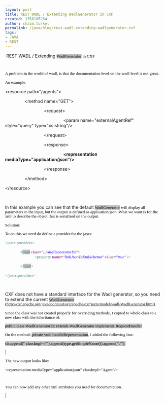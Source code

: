 ```yaml
---
layout: post
title: REST WADL / Extending WadlGenerator in CXF
created: 1358185264
author: chaim.turkel
permalink: /java/blog/rest-wadl-extending-wadlgenerator-cxf
tags:
- JAVA
- REST
---
```

<p>&nbsp;REST WADL / Extending <span style="font-size:10.0pt;
line-height:107%;font-family:Consolas;color:black;background:silver;mso-highlight:
silver">WadlGenerator</span><span style="font-size:10.0pt;line-height:107%;
font-family:Consolas;color:black"> in CXF</span></p>
<p class="MsoNormal"><span style="font-size:10.0pt;line-height:107%;font-family:
Consolas;color:black">&nbsp;</span></p>
<p class="MsoNormal"><span style="font-size:10.0pt;line-height:107%;font-family:
Consolas;color:black">A problem in the world of wadl, is that the documentation level on the wadl level is not great.<o:p></o:p></span></p>
<p class="MsoNormal"><span style="font-size:10.0pt;line-height:107%;font-family:
Consolas;color:black">An example:<o:p></o:p></span></p>
<p class="MsoNormal">&lt;resource path=&quot;/agents&quot;&gt;<o:p></o:p></p>
<p class="MsoNormal">&nbsp;&nbsp;&nbsp;&nbsp;&nbsp;&nbsp;&nbsp;&nbsp;&nbsp;&nbsp;&nbsp;&nbsp;&nbsp;&nbsp;&nbsp; &lt;method name=&quot;GET&quot;&gt;<o:p></o:p></p>
<p class="MsoNormal">&nbsp;&nbsp;&nbsp;&nbsp;&nbsp;&nbsp;&nbsp;&nbsp;&nbsp;&nbsp;&nbsp;&nbsp;&nbsp;&nbsp;&nbsp;&nbsp;&nbsp;&nbsp;&nbsp;&nbsp;&nbsp;&nbsp;&nbsp;&nbsp;&nbsp;&nbsp;&nbsp;&nbsp;&nbsp;&nbsp;&nbsp; &lt;request&gt;<o:p></o:p></p>
<p class="MsoNormal">&nbsp;&nbsp;&nbsp;&nbsp;&nbsp;&nbsp;&nbsp;&nbsp;&nbsp;&nbsp;&nbsp;&nbsp;&nbsp;&nbsp;&nbsp;&nbsp;&nbsp;&nbsp;&nbsp;&nbsp;&nbsp;&nbsp;&nbsp;&nbsp;&nbsp;&nbsp;&nbsp;&nbsp;&nbsp;&nbsp;&nbsp;&nbsp;&nbsp;&nbsp;&nbsp;&nbsp;&nbsp;&nbsp;&nbsp;&nbsp;&nbsp;&nbsp;&nbsp;&nbsp;&nbsp;&nbsp;&nbsp; &lt;param name=&quot;externalAgentRef&quot; style=&quot;query&quot; type=&quot;xs:string&quot;/&gt;<o:p></o:p></p>
<p class="MsoNormal">&nbsp;&nbsp;&nbsp;&nbsp;&nbsp;&nbsp;&nbsp;&nbsp;&nbsp;&nbsp;&nbsp;&nbsp;&nbsp;&nbsp;&nbsp;&nbsp;&nbsp;&nbsp;&nbsp;&nbsp;&nbsp;&nbsp;&nbsp;&nbsp;&nbsp;&nbsp;&nbsp;&nbsp;&nbsp;&nbsp;&nbsp; &lt;/request&gt;<o:p></o:p></p>
<p class="MsoNormal">&nbsp;&nbsp;&nbsp;&nbsp;&nbsp;&nbsp;&nbsp;&nbsp;&nbsp;&nbsp;&nbsp;&nbsp;&nbsp;&nbsp;&nbsp;&nbsp;&nbsp;&nbsp;&nbsp;&nbsp;&nbsp;&nbsp;&nbsp;&nbsp;&nbsp;&nbsp;&nbsp;&nbsp;&nbsp;&nbsp;&nbsp; &lt;response&gt;<o:p></o:p></p>
<p class="MsoNormal">&nbsp;&nbsp;&nbsp;&nbsp;&nbsp;&nbsp;&nbsp;&nbsp;&nbsp;&nbsp;&nbsp;&nbsp;&nbsp;&nbsp;&nbsp;&nbsp;&nbsp;&nbsp;&nbsp;&nbsp;&nbsp;&nbsp;&nbsp;&nbsp;&nbsp;&nbsp;&nbsp;&nbsp;&nbsp;&nbsp;&nbsp;&nbsp;&nbsp;&nbsp;&nbsp;&nbsp;&nbsp;&nbsp;&nbsp;&nbsp;&nbsp;&nbsp;&nbsp;&nbsp;&nbsp;&nbsp;&nbsp; <b>&lt;representation mediaType=&quot;application/json&quot;/&gt;<o:p></o:p></b></p>
<p class="MsoNormal">&nbsp;&nbsp;&nbsp;&nbsp;&nbsp;&nbsp;&nbsp;&nbsp;&nbsp;&nbsp;&nbsp;&nbsp;&nbsp;&nbsp;&nbsp;&nbsp;&nbsp;&nbsp;&nbsp;&nbsp;&nbsp;&nbsp;&nbsp;&nbsp;&nbsp;&nbsp;&nbsp;&nbsp;&nbsp;&nbsp;&nbsp; &lt;/response&gt;<o:p></o:p></p>
<p class="MsoNormal">&nbsp;&nbsp;&nbsp;&nbsp;&nbsp;&nbsp;&nbsp;&nbsp;&nbsp;&nbsp;&nbsp;&nbsp;&nbsp;&nbsp;&nbsp; &lt;/method&gt;<o:p></o:p></p>
<p class="MsoNormal">&lt;/resource&gt;<o:p></o:p></p>
<p class="MsoNormal"><o:p>&nbsp;</o:p></p>
<p class="MsoNormal">In this example you can see that the default <span style="font-size:10.0pt;line-height:107%;font-family:Consolas;color:black;
background:silver;mso-highlight:silver">WadlGenerator</span><span style="font-size:10.0pt;line-height:107%;font-family:Consolas;color:black"> will display all parameters in the input, but the output is defined as application/json. What we want is for the xml to describe the object that is serialized on the output.<o:p></o:p></span></p>
<p class="MsoNormal"><span style="font-size:10.0pt;line-height:107%;font-family:
Consolas;color:black">Solution:<o:p></o:p></span></p>
<p class="MsoNormal"><span style="font-size:10.0pt;line-height:107%;font-family:
Consolas;color:black">To do this we need do define a provider for the jaxrs:<o:p></o:p></span></p>
<p class="MsoNormal" style="margin-bottom:0in;margin-bottom:.0001pt;line-height:
normal;mso-layout-grid-align:none;text-autospace:none"><span style="font-size:
10.0pt;font-family:Consolas;color:teal">&lt;</span><span style="font-size:10.0pt;
font-family:Consolas;color:#3F7F7F">jaxrs:providers</span><span style="font-size:10.0pt;font-family:Consolas;color:teal">&gt;</span><span style="font-size:10.0pt;font-family:Consolas"><o:p></o:p></span></p>
<p class="MsoNormal" style="margin-bottom:0in;margin-bottom:.0001pt;text-indent:
.5in;line-height:normal;mso-layout-grid-align:none;text-autospace:none"><span style="font-size:10.0pt;font-family:Consolas;color:teal">&lt;</span><span style="font-size:10.0pt;font-family:Consolas;color:#3F7F7F;background:silver;
mso-highlight:silver">bean</span><span style="font-size:10.0pt;font-family:
Consolas"> <span style="color:#7F007F">class</span><span style="color:black">=</span><i><span style="color:#2A00FF">&quot;...WadlGeneratorEx&quot;</span></i><span style="color:teal">&gt;</span><span style="color:black"> </span><o:p></o:p></span></p>
<p class="MsoNormal" style="margin-top:0in;margin-right:0in;margin-bottom:0in;
margin-left:.5in;margin-bottom:.0001pt;text-indent:.5in;line-height:normal;
mso-layout-grid-align:none;text-autospace:none"><span style="font-size:10.0pt;
font-family:Consolas;color:teal">&lt;</span><span style="font-size:10.0pt;
font-family:Consolas;color:#3F7F7F">property</span><span style="font-size:10.0pt;
font-family:Consolas"> <span style="color:#7F007F">name</span><span style="color:black">=</span><i><span style="color:#2A00FF">&quot;linkJsonToXmlSchema&quot;</span></i> <span style="color:#7F007F">value</span><span style="color:black">=</span><i><span style="color:#2A00FF">&quot;true&quot;</span></i> <span style="color:teal">/&gt;</span><o:p></o:p></span></p>
<p class="MsoNormal" style="margin-bottom:0in;margin-bottom:.0001pt;text-indent:
.5in;line-height:normal;mso-layout-grid-align:none;text-autospace:none"><span style="font-size:10.0pt;font-family:Consolas;color:teal">&lt;/</span><span style="font-size:10.0pt;font-family:Consolas;color:#3F7F7F;background:silver;
mso-highlight:silver">bean</span><span style="font-size:10.0pt;font-family:
Consolas;color:teal">&gt;</span><span style="font-size:10.0pt;font-family:Consolas;
color:black"> &nbsp;&nbsp;&nbsp;&nbsp;&nbsp;&nbsp;&nbsp;&nbsp;&nbsp;&nbsp;&nbsp;&nbsp;&nbsp;&nbsp;&nbsp;&nbsp;&nbsp;&nbsp;&nbsp;&nbsp;&nbsp;&nbsp;&nbsp;&nbsp;&nbsp; &nbsp;&nbsp;&nbsp;&nbsp;&nbsp;&nbsp;</span><span style="font-size:10.0pt;
font-family:Consolas"><o:p></o:p></span></p>
<p class="MsoNormal" style="margin-bottom:0in;margin-bottom:.0001pt;line-height:
normal;mso-layout-grid-align:none;text-autospace:none"><span style="font-size:
10.0pt;font-family:Consolas;color:#3F7F7F">&lt;/jaxrs:providers&gt;<o:p></o:p></span></p>
<p class="MsoNormal" style="margin-bottom:0in;margin-bottom:.0001pt;line-height:
normal;mso-layout-grid-align:none;text-autospace:none"><span style="font-size:
10.0pt;font-family:Consolas;color:#3F7F7F">&nbsp;</span></p>
<p class="MsoNormal">CXF does not have a standard interface for the Wadl generator, so you need to extend the current <span style="font-size:10.0pt;
line-height:107%;font-family:Consolas;color:black;background:silver;mso-highlight:
silver">WadlGenerator</span><span style="font-size:10.0pt;line-height:107%;
font-family:Consolas;color:black"> (<a href="http://cxf.apache.org/javadoc/latest/org/apache/cxf/jaxrs/model/wadl/WadlGenerator.html">http://cxf.apache.org/javadoc/latest/org/apache/cxf/jaxrs/model/wadl/WadlGenerator.html</a>).<o:p></o:p></span></p>
<p class="MsoNormal"><span style="font-size:10.0pt;line-height:107%;font-family:
Consolas;color:black">Since the class was not created properly for overriding methods, I copied to whole class to a new class with the inheritance of:<o:p></o:p></span></p>
<p class="MsoNormal"><span style="font-size:10.0pt;line-height:107%;font-family:
Consolas;color:black;background:silver;mso-highlight:silver">public class WadlGeneratorEx extends WadlGenerator implements RequestHandler<o:p></o:p></span></p>
<p class="MsoNormal"><span style="font-size:10.0pt;line-height:107%;font-family:
Consolas;color:black">On the method: <span style="background:silver;mso-highlight:
silver">private void handleRepresentation</span>, I added the following line:<o:p></o:p></span></p>
<p class="MsoNormal"><span style="font-size:10.0pt;line-height:107%;font-family:
Consolas;color:black;background:silver;mso-highlight:silver">sb.append(&quot; classImpl=\&quot;&quot;).append(type.getSimpleName()).append(&quot;\&quot;&quot;);<o:p></o:p></span></p>
<p class="MsoNormal"><span style="font-size:10.0pt;line-height:107%;font-family:
Consolas;color:black;background:silver;mso-highlight:silver"><o:p>&nbsp;</o:p></span></p>
<p class="MsoNormal"><span style="font-size:10.0pt;line-height:107%;font-family:
Consolas;color:black">The new output looks like:<o:p></o:p></span></p>
<p class="MsoNormal"><span style="font-size:10.0pt;line-height:107%;font-family:
Consolas;color:black">&lt;representation mediaType=&quot;application/json&quot; classImpl=&quot;Agent&quot;/&gt;<o:p></o:p></span></p>
<p class="MsoNormal"><span style="font-size:10.0pt;line-height:107%;font-family:
Consolas;color:black">&nbsp;</span></p>
<p class="MsoNormal"><span style="font-size:10.0pt;line-height:107%;font-family:
Consolas;color:black">You can now add any other xml attributes you need for documentation.<o:p></o:p></span></p>
<p class="MsoNormal"><span style="font-size:10.0pt;line-height:107%;font-family:
Consolas;color:black;background:silver;mso-highlight:silver"><o:p>&nbsp;</o:p></span></p>
<p>&nbsp;</p>
